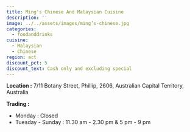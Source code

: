 ```yaml
---
title: Ming's Chinese And Malaysian Cuisine
description: ''
image: ../../assets/images/ming’s-chinese.jpg
categories:
  - foodanddrinks
cuisine:
  - Malaysian
  - Chinese
region: act
discount_pct: 5
discount_text: Cash only and excluding special
---
```


**Location :** 7/11 Botany Street, Phillip, 2606, Australian Capital Territory, Australia

**Trading :**

- Monday : Closed
- Tuesday - Sunday : 11.30 am - 2.30 pm & 5 pm - 9 pm
